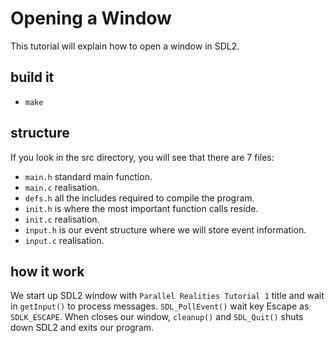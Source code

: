 # Opening a Window

This tutorial will explain how to open a window in SDL2.

## build it
  * `make`

## structure

If you look in the src directory, you will see that there are 7 files:
  * `main.h` standard main function.
  * `main.c` realisation.
  * `defs.h` all the includes required to compile the program.
  * `init.h` is where the most important function calls reside.
  * `init.c` realisation.
  * `input.h` is our event structure where we will store event information.
  * `input.c` realisation.

## how it work

We start up SDL2 window with `Parallel Realities Tutorial 1` title and wait in `getInput()` to process messages.
`SDL_PollEvent()` wait key Escape as `SDLK_ESCAPE`.
When closes our window, `cleanup()` and `SDL_Quit()` shuts down SDL2 and exits our program.
